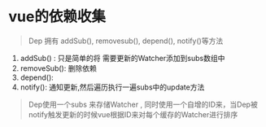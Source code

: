 # vue的依赖收集

> Dep 拥有 addSub(), removesub(), depend(), notify()等方法

1. addSub() : 只是简单的将 需要更新的Watcher添加到subs数组中
2. removeSub(): 删除依赖
3. depend(): 
4. notify(): 通知更新,然后遍历执行一遍subs中的update方法

> Dep使用一个subs 来存储Watcher , 同时使用一个自增的ID来，当Dep被notify触发更新的时候vue根据ID来对每个缓存的Watcher进行排序
